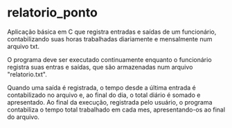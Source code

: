 # relatorio_ponto
Aplicação básica em C que registra entradas e saídas de um funcionário, contabilizando suas horas trabalhadas diariamente e mensalmente num arquivo txt.

O programa deve ser executado continuamente enquanto o funcionário registra suas entras e saídas, que são armazenadas num arquivo "relatorio.txt".

Quando uma saída é registrada, o tempo desde a última entrada é contabilizado no arquivo e, ao final do dia, o total diário é somado e apresentado.
Ao final da execução, registrada pelo usuário, o programa contabiliza o tempo total trabalhado em cada mes, apresentando-os ao final do arquivo.
